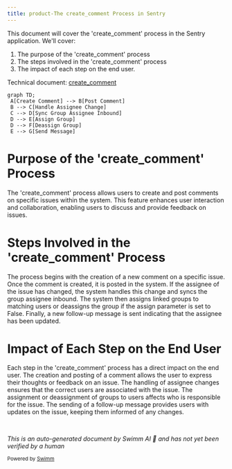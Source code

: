 ```yaml
---
title: product-The create_comment Process in Sentry
---
```

This document will cover the 'create_comment' process in the Sentry application. We'll cover:

1. The purpose of the 'create_comment' process
2. The steps involved in the 'create_comment' process
3. The impact of each step on the end user.

Technical document: <SwmLink doc-title="create_comment">[create_comment](/.swm/understanding-the-create_comment-process.rtr23qt3.sw.md)</SwmLink>

```mermaid
graph TD;
 A[Create Comment] --> B[Post Comment]
 B --> C[Handle Assignee Change]
 C --> D[Sync Group Assignee Inbound]
 D --> E[Assign Group]
 D --> F[Deassign Group]
 E --> G[Send Message]
```

# Purpose of the 'create_comment' Process

The 'create_comment' process allows users to create and post comments on specific issues within the system. This feature enhances user interaction and collaboration, enabling users to discuss and provide feedback on issues.

# Steps Involved in the 'create_comment' Process

The process begins with the creation of a new comment on a specific issue. Once the comment is created, it is posted in the system. If the assignee of the issue has changed, the system handles this change and syncs the group assignee inbound. The system then assigns linked groups to matching users or deassigns the group if the assign parameter is set to False. Finally, a new follow-up message is sent indicating that the assignee has been updated.

# Impact of Each Step on the End User

Each step in the 'create_comment' process has a direct impact on the end user. The creation and posting of a comment allows the user to express their thoughts or feedback on an issue. The handling of assignee changes ensures that the correct users are associated with the issue. The assignment or deassignment of groups to users affects who is responsible for the issue. The sending of a follow-up message provides users with updates on the issue, keeping them informed of any changes.

&nbsp;

*This is an auto-generated document by Swimm AI 🌊 and has not yet been verified by a human*

<SwmMeta version="3.0.0" repo-id="Z2l0aHViJTNBJTNBc2VudHJ5LWRlbW8lM0ElM0FTd2ltbS1EZW1v" repo-name="sentry-demo" doc-type="product-flows"><sup>Powered by [Swimm](/)</sup></SwmMeta>
